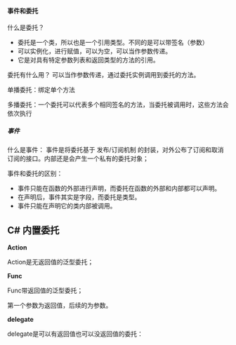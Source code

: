 #### 事件和委托



什么是委托？

- 委托是一个类，所以也是一个引用类型。不同的是可以带签名（参数）
- 可以实例化，进行赋值，可以为空，可以当作参数传递。
- 它是对具有特定参数列表和返回类型的方法的引用。

委托有什么用？
可以当作参数传递，通过委托实例调用到委托的方法。



单播委托：绑定单个方法

多播委托：一个委托可以代表多个相同签名的方法，当委托被调用时，这些方法会依次执行





##### 事件

什么是事件：
事件是将委托基于 发布/订阅机制 的封装，对外公布了订阅和取消订阅的接口。内部还是会产生一个私有的委托对象；



事件和委托的区别：

- 事件只能在函数的外部进行声明，而委托在函数的外部和内部都可以声明。
- 在声明后，事件其实是字段，而委托是类型。
- 事件只能在声明它的类内部被调用。





## C# 内置委托



**Action**

Action是无返回值的泛型委托；




**Func**

Func带返回值的泛型委托；

第一个参数为返回值，后续的为参数。



**delegate**

delegate是可以有返回值也可以没返回值的委托：



